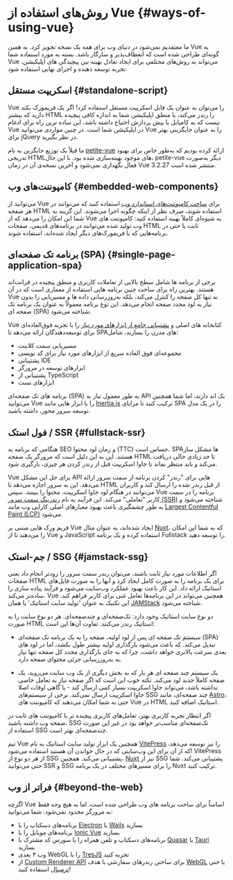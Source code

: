 # روش‌های استفاده از Vue {#ways-of-using-vue}

ما معتقدیم نمی‌شود در دنیای وب برای همه یک نسخه تجویز کرد. به همین Vue به گونه‌ای طراحی شده است که انعطاف‌پذیر و سازگار باشد. بسته به مورد استفاده شما Vue می‌تواند به روش‌های مختلفی برای ایجاد تعادل بهینه بین پیچیدگی های اپلیکیشن، تجربه توسعه دهنده و اجرای نهایی استفاده شود.

## اسکریپت مستقل {#standalone-script}

Vue را می‌توان به عنوان یک فایل اسکریپت مستقل استفاده کرد! اگر یک فریمورک بکند دارید که بیشتر HTML را رندر می‌کند، یا منطق اپلیکیشن شما به اندازه کافی پیچیده نیست که به کامپایل یا پیش پردازش احتیاج داشته باشد، این ساده ترین راه برای ادغام Vue در اپلیکیشن شما است. در چنین مواردی می‌توانید Vue را به عنوان جایگزینی بهتر برای jQuery در نظر بگیرید.

ما قبلاً یک توزیع جایگزین به نام [petite-vue](https://github.com/vuejs/petite-vue) ارائه کرده بودیم که به‌طور خاص برای بهبود تدریجی HTMLهای موجود بهینه‌سازی شده بود. با این حال، petite-vue دیگر به‌صورت فعال نگهداری نمی‌شود و آخرین نسخه‌ی آن در زمان Vue 3.2.27 منتشر شده است.

## کامپوننت‌های وب {#embedded-web-components}

می‌توانید از Vue برای [ساخت کامپوننت‌های استاندارد وب](/guide/extras/web-components) استفاده کنید که می‌توانند در هر صفحه HTML استفاده شوند، صرف نظر از اینکه چگونه اجرا می‌شوند. این گزینه به شما این امکان را می‌دهد که از Vue به شیوه‌ای کاملاً بهینه استفاده کنید: کامپوننت های وب تولید شده می‌توانند در برنامه‌های قدیمی، صفحات HTML ثابت یا حتی در برنامه‌هایی که با فریمورک‌های دیگر ایجاد شده‌اند، استفاده شوند.

## برنامه تک صفحه‌ای (SPA) {#single-page-application-spa}

برخی از برنامه ها شامل سطح بالایی از تعاملات کاربری و منطق پیچیده در فرانت‌اند هستند. بهترین راه برای ساخت چنین برنامه هایی استفاده از معماری است که در آن Vue نه تنها کل صفحه را کنترل می‌کند، بلکه به‌روزرسانی داده ها و مسیریابی را بدون نیاز به لود مجدد صفحه انجام می‌دهد. این نوع برنامه معمولاً به عنوان یک برنامه تک صفحه ای (SPA) شناخته می‌شود.

Vue کتابخانه های اصلی و [پشتیبانی جامع از ابزارهای مورد نیاز](/guide/scaling-up/tooling) را با تجربه فوق‌العاده‌ای برای توسعه‌دهندگان ارائه می‌دهد تا SPA‌های مدرن را بسازند، شامل:

- مسیریابی سمت کلاینت
- مجموعه‌ای فوق العاده سریع از ابزارهای مورد نیاز برای کد نویسی
- پشتیبانی IDE
- ابزارهای توسعه در مرورگر
- پشتیبانی از TypeScript
- ابزارهای تست

برنامه های تک صفحه‌ای (SPA) به طور معمول نیاز به API بک اند دارند، اما شما همچنین می‌توانید Vue را با ابزار هایی مانند [Inertia.js](https://inertiajs.com) ترکیب کنید تا مزایای SPA را در یک مدل توسعه سرور محور، داشته باشید.

## فول استک / SSR {#fullstack-ssr}

هنگامی که برنامه به SEO و زمان لود محتوا (TTC) حساس است، SPAها مشکل ساز هستند. این به این دلیل است که مرورگر یک صفحه HTML تا حد زیادی خالی دریافت می‌کند و باید منتظر بماند تا جاوا اسکریپت قبل از رندر کردن هر چیزی، بارگیری شود.

Vue برای حل این مشکل API هایی برای "رندر" کردن برنامه از سمت سرور ارائه می‌دهد. این به سرور اجازه می‌دهد تا HTML از قبل رندر شده را ارسال کند و کاربران می‌توانند در هنگام لود جاوا اسکریپت، محتوا را ببینند. سپس Vue برنامه را در سمت کاربر "تعاملی" می‌کند. این فرآیند به نام [رندرینگ سمت سرور (SSR)](/guide/scaling-up/ssr) شناخته می‌شود و به طور چشمگیری باعث بهبود معیارهای اصلی کارایی وب مانند [Largest Contentful Paint (LCP)](https://web.dev/lcp/) می‌شود.

 فریم ورک هایی مبتنی بر Vue ایجاد شده‌اند، به عنوان مثال [Nuxt](https://nuxt.com/)، که به شما این امکان را می‌دهند تا از Vue و JavaScript استفاده کرده و یک برنامه Fullstack را توسعه دهید.

## جم-استک / SSG {#jamstack-ssg}

اگر اطلاعات مورد نیاز ثابت باشند، می‌توان رندر سمت سرور را زودتر انجام داد یعنی صفحات HTML برای یک برنامه را به صورت کامل ایجاد کرد و آنها را به صورت فایل‌های استاتیک ارائه داد. این کار باعث بهبود عملکرد وب‌سایت می‌شود و فرآیند پیاده سازی را ساده‌تر می‌کند. Vue همچنین می‌تواند در این برنامه‌ها تعامل غنی برای کاربر فراهم کند. این تکنیک به عنوان 'تولید سایت استاتیک' یا همان [JAMStack](https://jamstack.org/what-is-jamstack/) شناخته می‌شود.

دو نوع سایت استاتیک وجود دارد: تک‌صفحه‌ای و چند‌صفحه‌ای. هر دو نوع سایت را به صورت HTML استاتیک رندر می‌کنند. تفاوت آن‌ها این است:

- سیستم تک‌ صفحه ای پس از لود اولیه، صفحه را به یک برنامه تک صفحه‌ای (SPA) تبدیل می‌کند. که باعث می‌شود بارگذاری اولیه بیشتر طول بکشد، اما در لود های بعدی سرعت بالاتری خواهد داشت، چرا که به جای بارگذاری مجدد کل صفحه تنها نیاز به به‌روزرسانی جزئی محتوای صفحه دارد.

- یک سیستم چند صفحه ای هر بار که به بخش دیگری از یک وب سایت می‌روید، یک صفحه کاملاً جدید لود می‌کند. نکته خوب این است که اگر صفحه نیاز به تعامل خاصی نداشته باشد، می‌تواند جاوا اسکریپت بسیار کمی ارسال کند - یا گاهی اوقات اصلا جاوا اسکریپت ارسال نمی‌کند. برخی از سیستم‌های SSG چند صفحه‌ای، مانند [Astro](https://astro.build/)، حتی به شما امکان می‌دهند که کامپوننت های Vue در HTML استاتیک اضافه کنید.

اگر انتظار تجربه کاربری بهتر، تعامل‌های کاربری پیچیده‌ تر یا کامپوننت های ثابت در صفحه وب داشته باشید، SSG تک‌صفحه‌ای مناسب‌تر خواهد بود در غیر این صورت استفاده از SSG چند‌صفحه‌ای بهتر است.

تیم Vue همچنین یک ابزار تولید سایت استاتیک به نام [VitePress](https://vitepress.dev/) را نیز توسعه می‌دهد، که از آن برای این وب‌سایتی که در حال خواندن آن هستید استفاده می‌شود! VitePress از هر دو نوع از SSG پشتیبانی می‌کند. همچنین، [Nuxt](https://nuxt.com/) نیز از SSG پشتیبانی می‌کند. شما حتی می‌توانید SSR و SSG را برای مسیرهای مختلف در یک برنامه Nuxt ترکیب کنید.

## فراتر از وب {#beyond-the-web}

اگرچه Vue اساساً برای ساخت برنامه های وب طراحی شده است، اما به هیچ وجه فقط به مرورگر محدود نمی‌شود. شما می‌توانید:

- برنامه‌های دسکتاپ را با [Electron](https://www.electronjs.org/) یا [Wails](https://wails.io) بسازید
- برنامه‌های موبایل را با [Ionic Vue](https://ionicframework.com/docs/vue/overview) بسازید
- برنامه‌های دسکتاپ و تلفن همراه را با سورس کد مشترک با [Quasar](https://quasar.dev/) یا [Tauri](https://tauri.app) بسازید
- وب ۳ بعدی WebGL را با [TresJS](https://tresjs.org/) تجربه کنید
- از [Custom Renderer API](/api/custom-renderer) برای ساختن رندرهای سفارشی با هدف [WebGL](https://troisjs.github.io/) یا حتی [ترمینال](https://github.com/vue-terminal/vue-termui) استفاده کنید!
